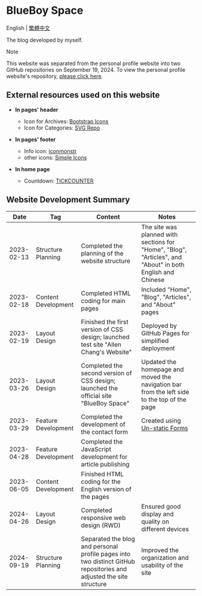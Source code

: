 # BlueBoy Space
English | [繁體中文](./README-zht.md)

The blog developed by myself.

> [!NOTE] 
> This website was separated from the personal profile website into two GitHub repositories on September 19, 2024. To view the personal profile website's repository, [please click here](https://github.com/BlueBoy247/blueboy247.github.io).

## External resources used on this website
* **In pages' header**
    * Icon for Archives: [Bootstrap Icons](https://icons.getbootstrap.com/icons/archive-fill/)
    * Icon for Categories: [SVG Repo](https://www.svgrepo.com/show/444984/category-solid.svg)

* **In pages' footer**
    * Info icon: [iconmonstr](https://iconmonstr.com/info-5-svg/)
    * other icons: [Simple Icons](https://simpleicons.org/)

* **In home page**
    * Countdown: [TICKCOUNTER](https://www.tickcounter.com/)

## Website Development Summary
| Date       | Tag          | Content                                                                                       | Notes                                                     |
| ---------- | ------------ | --------------------------------------------------------------------------------------------- | --------------------------------------------------------- |
| 2023-02-13 | Structure Planning | Completed the planning of the website structure                                               | The site was planned with sections for "Home", "Blog", "Articles", and "About" in both English and Chinese  |
| 2023-02-18 | Content Development | Completed HTML coding for main pages                                                            | Included "Home", "Blog", "Articles", and "About" pages                     |
| 2023-02-19 | Layout Design | Finished the first version of CSS design; launched test site "Allen Chang's Website"            | Deployed by GitHub Pages for simplified deployment                       |
| 2023-03-26 | Layout Design | Completed the second version of CSS design; launched the official site "BlueBoy Space"          | Updated the homepage and moved the navigation bar from the left side to the top of the page               |
| 2023-03-29 | Feature Development | Completed the development of the contact form                                                   | Created using [Un-static Forms](https://un-static.com/)           |
| 2023-04-28 | Feature Development | Completed the JavaScript development for article publishing                                     |                                                           |
| 2023-06-05 | Content Development | Finished HTML coding for the English version of the pages                                       |                                                          |
| 2024-04-26 | Layout Design | Completed responsive web design (RWD)                                                            | Ensured good display and quality on different devices                        |
| 2024-09-19 | Structure Planning | Separated the blog and personal profile pages into two distinct GitHub repositories and adjusted the site structure    | Improved the organization and usability of the site                                    |
